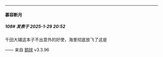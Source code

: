 ﻿
*****

####  慕容断月  
##### 108#       发表于 2025-1-29 20:52

千田大辅这本子不出意外的好使，海里彻底放飞了这是

—— 来自 [鹅球](https://www.pgyer.com/GcUxKd4w) v3.3.96

